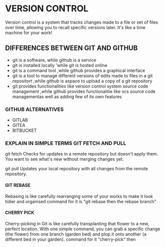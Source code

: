 # VERSION CONTROL 

Version control is a system that tracks changes made to a file or set of files over time, allowing you to recall specific versions later. It's like a time machine for your work! ️

## DIFFERENCES BETWEEN GIT AND GITHUB

* git is a software, while github is a service
* git is installed locally 'while git is hosted online
* git is a command tool ,while github provides a graphical interface
* git is a tool to manage different versions of edits made to files in a git repositort ,while github is aspace to upload a copy of a git repository
* git provides functionalities like version control system source code management ,while github provides functionalitie   like vcs source code managementas well as adding few of its own features


### GITHUB ALTERNATIVES

* GITLAB
* GITEA 
* BITBUCKET 


### EXPLAIN IN SIMPLE TERMS GIT FETCH AND PULL

git fetch Checks for updates in a remote repository but doesn't apply them.	You want to see what's new without merging changes yet.

git pull Updates your local repository with all changes from the remote repository.
#### GIT REBASE

Rebasing is like carefully rearranging some of your works to make it look tidier and organised
command for it is "git rebase then the rebase branch"


#### CHERRY PICK

Cherry-picking in Git is like carefully transplanting that flower to a new, perfect location. With one simple command, you can grab a specific change (the flower) from one branch (garden bed) and plop it onto another (a different bed in your garden).
command for it "cherry-pick" then  
